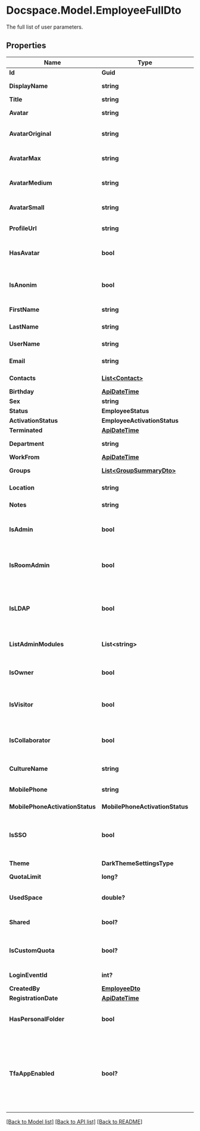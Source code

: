 # Docspace.Model.EmployeeFullDto
The full list of user parameters.

## Properties

Name | Type | Description | Notes
------------ | ------------- | ------------- | -------------
**Id** | **Guid** | The user ID. | [optional] 
**DisplayName** | **string** | The user display name. | [optional] 
**Title** | **string** | The user title. | [optional] 
**Avatar** | **string** | The user avatar. | [optional] 
**AvatarOriginal** | **string** | The user original size avatar. | [optional] 
**AvatarMax** | **string** | The user maximum size avatar. | [optional] 
**AvatarMedium** | **string** | The user medium size avatar. | [optional] 
**AvatarSmall** | **string** | The user small size avatar. | [optional] 
**ProfileUrl** | **string** | The user profile URL. | [optional] 
**HasAvatar** | **bool** | Specifies if the user has an avatar or not. | [optional] 
**IsAnonim** | **bool** | Specifies if the user is anonymous or not. | [optional] 
**FirstName** | **string** | The user first name. | [optional] 
**LastName** | **string** | The user last name. | [optional] 
**UserName** | **string** | The user username. | [optional] 
**Email** | **string** | The user email. | [optional] 
**Contacts** | [**List&lt;Contact&gt;**](Contact.md) | The list of user contacts. | [optional] 
**Birthday** | [**ApiDateTime**](ApiDateTime.md) |  | [optional] 
**Sex** | **string** | The user sex. | [optional] 
**Status** | **EmployeeStatus** |  | [optional] 
**ActivationStatus** | **EmployeeActivationStatus** |  | [optional] 
**Terminated** | [**ApiDateTime**](ApiDateTime.md) |  | [optional] 
**Department** | **string** | The user department. | [optional] 
**WorkFrom** | [**ApiDateTime**](ApiDateTime.md) |  | [optional] 
**Groups** | [**List&lt;GroupSummaryDto&gt;**](GroupSummaryDto.md) | The list of user groups. | [optional] 
**Location** | **string** | The user location. | [optional] 
**Notes** | **string** | The user notes. | [optional] 
**IsAdmin** | **bool** | Specifies if the user is an administrator or not. | [optional] 
**IsRoomAdmin** | **bool** | Specifies if the user is a room administrator or not. | [optional] 
**IsLDAP** | **bool** | Specifies if the LDAP settings are enabled for the user or not. | [optional] 
**ListAdminModules** | **List&lt;string&gt;** | The list of the administrator modules. | [optional] 
**IsOwner** | **bool** | Specifies if the user is a portal owner or not. | [optional] 
**IsVisitor** | **bool** | Specifies if the user is a portal visitor or not. | [optional] 
**IsCollaborator** | **bool** | Specifies if the user is a portal collaborator or not. | [optional] 
**CultureName** | **string** | The user culture code. | [optional] 
**MobilePhone** | **string** | The user mobile phone number. | [optional] 
**MobilePhoneActivationStatus** | **MobilePhoneActivationStatus** |  | [optional] 
**IsSSO** | **bool** | Specifies if the SSO settings are enabled for the user or not. | [optional] 
**Theme** | **DarkThemeSettingsType** |  | [optional] 
**QuotaLimit** | **long?** | The user quota limit. | [optional] 
**UsedSpace** | **double?** | The portal used space of the user. | [optional] 
**Shared** | **bool?** | Specifies if the user has access rights. | [optional] 
**IsCustomQuota** | **bool?** | Specifies if the user has a custom quota or not. | [optional] 
**LoginEventId** | **int?** | The current login event ID. | [optional] 
**CreatedBy** | [**EmployeeDto**](EmployeeDto.md) |  | [optional] 
**RegistrationDate** | [**ApiDateTime**](ApiDateTime.md) |  | [optional] 
**HasPersonalFolder** | **bool** | Specifies if the user has a personal folder or not. | [optional] 
**TfaAppEnabled** | **bool?** | Indicates whether the user has enabled two-factor authentication (TFA) using an authentication app. | [optional] 

[[Back to Model list]](../README.md#documentation-for-models) [[Back to API list]](../README.md#documentation-for-api-endpoints) [[Back to README]](../README.md)

